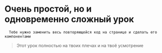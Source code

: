 # Очень простой, но и одновременно сложный урок
```
  Тебе нужно заменить весь повторяющейся код на странице и сделать его компонентами 
```
> Этот урок полностью на твоих плечах и на твоё усмотрение 